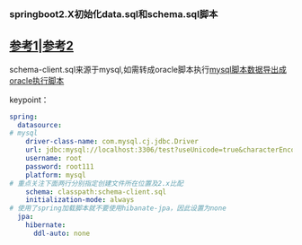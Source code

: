 ### springboot2.X初始化data.sql和schema.sql脚本
[参考1](https://www.cnblogs.com/klyjb/p/11002778.html)|[参考2](https://docs.spring.io/spring-boot/docs/current/reference/html/howto-database-initialization.html)
----------
schema-client.sql来源于mysql,如需转成oracle脚本执行[mysql脚本数据导出成oracle执行脚本](https://github.com/Albatronhenry/SQL/issues/7)

keypoint：
```yml
spring:
  datasource:
# mysql  
    driver-class-name: com.mysql.cj.jdbc.Driver
    url: jdbc:mysql://localhost:3306/test?useUnicode=true&characterEncoding=UTF8&useSSL=false&serverTimezone=UTC
    username: root
    password: root111
    platform: mysql
# 重点关注下面两行分别指定创建文件所在位置及2.x比配 
    schema: classpath:schema-client.sql
    initialization-mode: always
# 使用了spring加载脚本就不要使用hibanate-jpa，因此设置为none    
  jpa:
    hibernate:
      ddl-auto: none  
```


